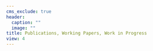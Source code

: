 ```yaml
---
cms_exclude: true
header:
  caption: ""
  image: ""
title: Publications, Working Papers, Work in Progress
view: 4
---
```


